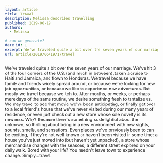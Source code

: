 ```yaml
---
layout: article
title: Travel
description: Melissa describes travelling
published: 2019-06-19
authors:
  - Melissa

# can we generate?
date_id: 1
excerpt: We've traveled quite a bit over the seven years of our marriage.
url: article/2019/06/19/1/travel
---
```

We've traveled quite a bit over the seven years of our marriage. We've hit 3 of the four corners of the U.S. (and much in between), taken a cruise to Haiti and Jamaica, and flown to Honduras. We travel because we have family and friends widely spread around, or because we're looking for new job opportunities, or because we like to experience new adventures. But mostly we travel because we itch to. After months, or weeks, or perhaps mere days of the same routine, we desire something fresh to tantalize us. We may travel to see that movie we've been anticipating, or finally get over to a local friend's house that we've never visited during our many years of residence, or even just check out a new store whose sole novelty is its newness. Why? Because there's something so delightful about the unknown, so thrilling about being in a new environment with new sights, sounds, smells, and sensations. Even places we've previously been to can be exciting, if they're not well-known or haven't been visited in some time: a house you've just moved into (but haven't yet unpacked), a store whose merchandise changes with the seasons, a different street explored on your daily walk. Bored with your life? You needn't leave town to experience change. Simply...travel.